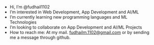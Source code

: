 -  Hi, I’m @fudhail1102
-  I’m interested in Web Development, App Development and AI/ML
-  I’m currently learning new programming languages and ML Technologies
-  I’m looking to collaborate on App Development and AI/ML Projects
-  How to reach me: At my mail. fudhailm.1102@gmail.com or by sending me a message through github.

